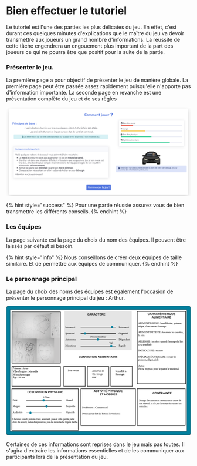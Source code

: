 # Bien effectuer le tutoriel

Le tutoriel est l'une des parties les plus délicates du jeu. En effet, c'est durant ces quelques minutes d'explications que le maître du jeu va devoir transmettre aux joueurs un grand nombre d'informations. La réussite de cette tâche engendrera un engouement plus important de la part des joueurs ce qui ne pourra être que positif pour la suite de la partie.

### Présenter le jeu.

La première page a pour objectif de présenter le jeu de manière globale. La première page peut être passée assez rapidement puisqu'elle n'apporte pas d'information importante. La seconde page en revanche est une présentation complète du jeu et de ses règles

![Pr&#xE9;sentation des r&#xE8;gles du jeu](../.gitbook/assets/image%20%2818%29.png)

{% hint style="success" %}
Pour une partie réussie assurez vous de bien transmettre les différents conseils.
{% endhint %}

### Les équipes

La page suivante est la page du choix du nom des équipes. Il peuvent être laissés par défaut si besoin.

{% hint style="info" %}
Nous conseillons de créer deux équipes de taille similaire. Et de permettre aux équipes de communiquer.
{% endhint %}

### Le personnage principal

La page du choix des noms des équipes est également l'occasion de présenter le personnage principal du jeu : Arthur.

![Fiche d&apos;information du personnage principal](../.gitbook/assets/image%20%2819%29.png)

Certaines de ces informations sont reprises dans le jeu mais pas toutes. Il s'agira d'extraire les informations essentielles et de les communiquer aux participants lors de la présentation du jeu.



